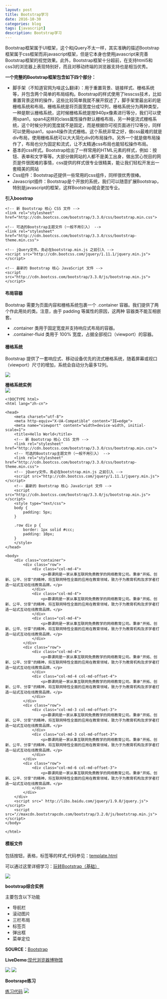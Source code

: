 ```yaml
---
layout: post
title: Bootstrap学习
date: 2016-10-30
categories: blog
tags: [javascript]
description: Bootstrap学习
---
```


Bootstrap框架属于UI框架，这个和jQuery不太一样，其实准确的描述Bootstrap框架属于css框架而非javascript框架，但是它本身也使用javascript来完善Bootstrap框架的视觉效果。此外，Bootstrap框架十分超前，在支持html5和css3的浏览器上表现特别好，而且对移动终端的浏览器支持也是相当优秀。

**一个完整的Bootstrap框架包含如下四个部分：**

- 脚手架（不知道官网为啥这么翻译）：用于重置背景、链接样式、栅格系统等，并包含两个简单的布局结构。Bootstrap的样式使用了lesscss技术，比如重置背景这样的操作，这些比较简单我就不展开叙述了，脚手架里最出彩的是栅格系统和布局。栅格系统是将页面宽度分成12列，栅格系统分为两种类型，一种是默认栅格系统，这时候栅格系统是按940px像素进行等分，我们可以使用span1，span4这样的class属性操作默认栅格布局，另一种是流式栅格系统，这个时候分列的宽度就不是固定，而是根据你可视页面进行12等分，同样可以使用span1，span4操作流式栅格。这个系统非常之好，做css最难的就是div布局，使用栅格系统可以大大简化div的布局操作。另外一个就是做布局操作了，布局也分为固定和流式，让不太精通css布局也能轻松操作布局。
- 基本的css样式。Bootstrap给出了一样常用的HTML元素的样式，例如：按钮、表单和文字等等。大部分做网站的人都不是美工出身，做出赏心悦目的网页是件很困难的事情，css提供的样式很专业很精美，能让我们轻松开发出一套精美的网站
- Css组件：Bootstrap还提供一些常用的css组件，同样很优秀很棒。
- Javascript插件：Bootstrap是个开放的系统，我们可以随意扩展Bootstrap，特别是javascript的框架，这样Bootstrap就会更加专业。


**引入boostrap**     

```
<!-- 新 Bootstrap 核心 CSS 文件 -->
<link rel="stylesheet" href="http://cdn.bootcss.com/bootstrap/3.3.0/css/bootstrap.min.css">

<!-- 可选的Bootstrap主题文件（一般不用引入） -->
<link rel="stylesheet" href="http://cdn.bootcss.com/bootstrap/3.3.0/css/bootstrap-theme.min.css">

<!-- jQuery文件。务必在bootstrap.min.js 之前引入 -->
<script src="http://cdn.bootcss.com/jquery/1.11.1/jquery.min.js"></script>

<!-- 最新的 Bootstrap 核心 JavaScript 文件 -->
<script src="http://cdn.bootcss.com/bootstrap/3.3.0/js/bootstrap.min.js"></script>
```

#### 布局容器
Bootstrap 需要为页面内容和栅格系统包裹一个 .container 容器。我们提供了两个作此用处的类。注意，由于 padding 等属性的原因，这两种 容器类不能互相嵌套。

- .container 类用于固定宽度并支持响应式布局的容器。       
- .container-fluid 类用于 100% 宽度，占据全部视口（viewport）的容器。


#### 栅格系统
Bootstrap 提供了一套响应式、移动设备优先的流式栅格系统，随着屏幕或视口（viewport）尺寸的增加，系统会自动分为最多12列。

![](http://images.cnitblog.com/blog/270324/201402/211703166921878.png)

**栅格系统实例**     
![](http://img.mukewang.com/5412b0f90001e80e12800575.jpg)

```
<!DOCTYPE html>
<html lang="zh-cn">

<head>
    <meta charset="utf-8">
    <meta http-equiv="X-UA-Compatible" content="IE=edge">
    <meta name="viewport" content="width=device-width, initial-scale=1">
    <title>Hello World</title>
    <!-- 新 Bootstrap 核心 CSS 文件 -->
    <link rel="stylesheet" href="http://cdn.bootcss.com/bootstrap/3.3.0/css/bootstrap.min.css">
    <!-- 可选的Bootstrap主题文件（一般不用引入） -->
    <link rel="stylesheet" href="http://cdn.bootcss.com/bootstrap/3.3.0/css/bootstrap-theme.min.css">
    <!-- jQuery文件。务必在bootstrap.min.js 之前引入 -->
    <script src="http://cdn.bootcss.com/jquery/1.11.1/jquery.min.js"></script>
    <!-- 最新的 Bootstrap 核心 JavaScript 文件 -->
    <script src="http://cdn.bootcss.com/bootstrap/3.3.0/js/bootstrap.min.js"></script>
    <style type="text/css">
    body {
        padding: 5px;
    }
    
    .row div p {
        border: 1px solid #ccc;
        padding: 10px;
    }
    </style>
</head>

<body>
    <div class="container">
        <div class="row">
            <div class="col-md-4">
                <p>慕课网是一家从事互联网免费教学的网络教育公司。秉承"开拓、创新、公平、分享"的精神，将互联网特性全面的应用在教育领域，致力于为教育机构及求学者打造一站式互动在线教育品牌。</p>
            </div>
            <div class="col-md-4">
                <p>慕课网是一家从事互联网免费教学的网络教育公司。秉承"开拓、创新、公平、分享"的精神，将互联网特性全面的应用在教育领域，致力于为教育机构及求学者打造一站式互动在线教育品牌。</p>
            </div>
            <div class="col-md-4">
                <p>慕课网是一家从事互联网免费教学的网络教育公司。秉承"开拓、创新、公平、分享"的精神，将互联网特性全面的应用在教育领域，致力于为教育机构及求学者打造一站式互动在线教育品牌。</p>
            </div>
        </div>
        <div class="row">
            <div class="col-md-4">
                <p>慕课网是一家从事互联网免费教学的网络教育公司。秉承"开拓、创新、公平、分享"的精神，将互联网特性全面的应用在教育领域，致力于为教育机构及求学者打造一站式互动在线教育品牌。</p>
            </div>
            <div class="col-md-4 col-md-offset-4">
                <p>慕课网是一家从事互联网免费教学的网络教育公司。秉承"开拓、创新、公平、分享"的精神，将互联网特性全面的应用在教育领域，致力于为教育机构及求学者打造一站式互动在线教育品牌。</p>
            </div>
        </div>
        <div class="row">
            <div class="col-md-3 col-md-offset-3">
                <p>慕课网是一家从事互联网免费教学的网络教育公司。秉承"开拓、创新、公平、分享"的精神，将互联网特性全面的应用在教育领域，致力于为教育机构及求学者打造一站式互动在线教育品牌。</p>
            </div>
            <div class="col-md-3 col-md-offset-3">
                <p>慕课网是一家从事互联网免费教学的网络教育公司。秉承"开拓、创新、公平、分享"的精神，将互联网特性全面的应用在教育领域，致力于为教育机构及求学者打造一站式互动在线教育品牌。</p>
            </div>
        </div>
        <div class="row">
            <div class="col-md-6 col-md-offset-3">
                <p>慕课网是一家从事互联网免费教学的网络教育公司。秉承"开拓、创新、公平、分享"的精神，将互联网特性全面的应用在教育领域，致力于为教育机构及求学者打造一站式互动在线教育品牌。</p>
            </div>
        </div>
    </div>
    <script src=" http://libs.baidu.com/jquery/1.9.0/jquery.js"></script>
    <script src="//maxcdn.bootstrapcdn.com/bootstrap/3.2.0/js/bootstrap.min.js"></script>
</body>

</html>
```




#### 模板文件        
包括按钮，表格，标签等的样式,代码参见：[template.html](https://github.com/whuhan2013/freeCodeCampProject/blob/master/bootstrap/template.html)

可以通过这里详细学习：[玩转Bootstrap（基础）](http://www.imooc.com/learn/141)

![](https://raw.githubusercontent.com/whuhan2013/ImageRepertory/master/javascript/p14.png)


**bootstrap综合实例**        

主要包含以下功能

- 导航栏
- 滚动图片
- 三栏布局
- 标签页
- 弹出框
- 菜单定位

**SOURCE：**[Bootstrap](https://github.com/whuhan2013/freeCodeCampProject/tree/master/bootstrap)

**LiveDemo:**[现代浏览器博物馆](https://whuhan2013.github.io/web/bootstrap/index.html)

![](https://raw.githubusercontent.com/whuhan2013/myImage/master/frontend/p1.png)
![](https://raw.githubusercontent.com/whuhan2013/myImage/master/frontend/p2.png)


**Bootsrape练习**      

[练习代码](https://github.com/whuhan2013/freeCodeCampProject/blob/master/bootstrap/practice.html)
![](http://img.mukewang.com/543747c10001b14d19200943.jpg)

